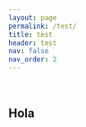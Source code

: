 ```yaml
---
layout: page
permalink: /test/
title: test
header: test
nav: false
nav_order: 2
---
```

<br>
<h2>Hola</h2>
</ul>